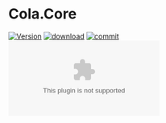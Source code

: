 # Cola.Core

[![Version](https://flat.badgen.net/nuget/v/Cola.SystemBuilder?label=version)](https://github.com/odinGitGmail/Cola.SystemBuilder) [![download](https://flat.badgen.net/nuget/dt/Cola.SystemBuilder)](https://www.nuget.org/packages/Cola.SystemBuilder) [![commit](https://flat.badgen.net/github/last-commit/odinGitGmail/Cola.SystemBuilder)](https://flat.badgen.net/github/last-commit/odinGitGmail/Cola.SystemBuilder) [![Blog](https://flat.badgen.net/static/blog/odinsam.com)](https://odinsam.com)

